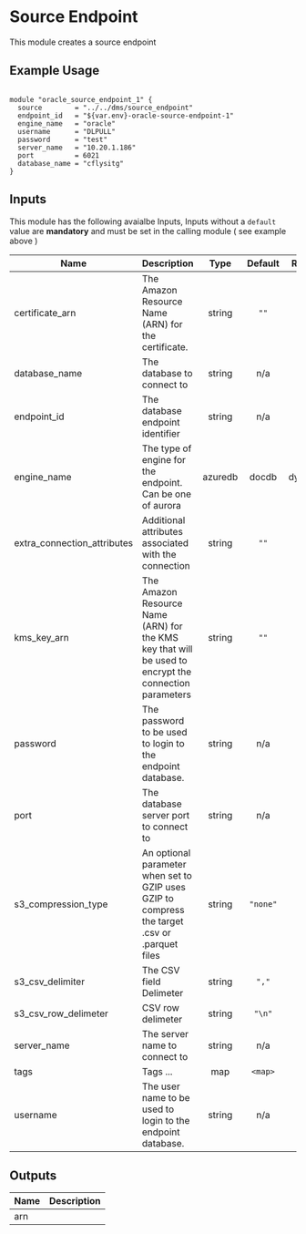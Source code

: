 # Source Endpoint

This module creates a source endpoint

## Example Usage
```

module "oracle_source_endpoint_1" {
  source        = "../../dms/source_endpoint"
  endpoint_id   = "${var.env}-oracle-source-endpoint-1"
  engine_name   = "oracle"
  username      = "DLPULL"
  password      = "test"
  server_name   = "10.20.1.186"
  port          = 6021
  database_name = "cflysitg"
}
```
## Inputs

This module has the following avaialbe Inputs, Inputs without a `default` value are **mandatory** and must be set in the calling module ( see example above )

| Name | Description | Type | Default | Required |
|------|-------------|:----:|:-----:|:-----:|
| certificate\_arn | The Amazon Resource Name (ARN) for the certificate. | string | `""` | no |
| database\_name | The database to connect to | string | n/a | yes |
| endpoint\_id | The database endpoint identifier | string | n/a | yes |
| engine\_name | The type of engine for the endpoint. Can be one of aurora | azuredb | docdb | dynamodb | mariadb | mongodb | mysql | oracle | postgres | redshift | s3 | sqlserver | sybase. | string | n/a | yes |
| extra\_connection\_attributes | Additional attributes associated with the connection | string | `""` | no |
| kms\_key\_arn | The Amazon Resource Name (ARN) for the KMS key that will be used to encrypt the connection parameters | string | `""` | no |
| password | The password to be used to login to the endpoint database. | string | n/a | yes |
| port | The database server port to connect to | string | n/a | yes |
| s3\_compression\_type | An optional parameter when set to GZIP uses GZIP to compress the target .csv or .parquet files | string | `"none"` | no |
| s3\_csv\_delimiter | The CSV field Delimeter | string | `","` | no |
| s3\_csv\_row\_delimeter | CSV row delimeter | string | `"\n"` | no |
| server\_name | The server name to connect to | string | n/a | yes |
| tags | Tags ... | map | `<map>` | no |
| username | The user name to be used to login to the endpoint database. | string | n/a | yes |

## Outputs

| Name | Description |
|------|-------------|
| arn |  |

